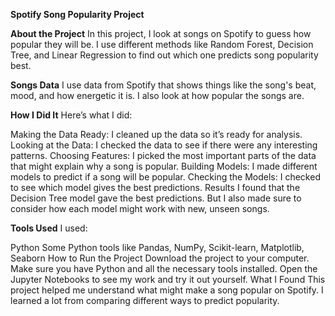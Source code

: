 ****Spotify Song Popularity Project****

**About the Project**
In this project, I look at songs on Spotify to guess how popular they will be. I use different methods like Random Forest, Decision Tree, and Linear Regression to find out which one predicts song popularity best.

**Songs Data**
I use data from Spotify that shows things like the song's beat, mood, and how energetic it is. I also look at how popular the songs are.

**How I Did It**
Here’s what I did:

Making the Data Ready: I cleaned up the data so it’s ready for analysis.
Looking at the Data: I checked the data to see if there were any interesting patterns.
Choosing Features: I picked the most important parts of the data that might explain why a song is popular.
Building Models: I made different models to predict if a song will be popular.
Checking the Models: I checked to see which model gives the best predictions.
Results
I found that the Decision Tree model gave the best predictions. But I also made sure to consider how each model might work with new, unseen songs.

**Tools Used**
I used:

Python
Some Python tools like Pandas, NumPy, Scikit-learn, Matplotlib, Seaborn
How to Run the Project
Download the project to your computer.
Make sure you have Python and all the necessary tools installed.
Open the Jupyter Notebooks to see my work and try it out yourself.
What I Found
This project helped me understand what might make a song popular on Spotify. I learned a lot from comparing different ways to predict popularity.

